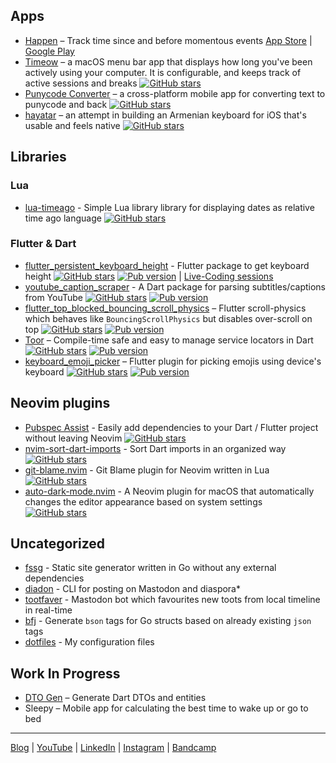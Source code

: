 ## Apps
* [Happen](https://www.producthunt.com/posts/happen) – Track time since and before momentous events [App Store](https://apps.apple.com/app/happen-life-events/id1621152079?ref=ghrm) | [Google Play](https://play.google.com/store/apps/details?id=dev.fperson.happen&ref=ghrm)
* [Timeow](https://github.com/f-person/timeow-mac) – a macOS menu bar app that displays how long you've been actively using your computer. It is configurable, and keeps track of active sessions and breaks [![GitHub stars](https://img.shields.io/github/stars/f-person/timeow-mac?logo=github&style=plastic)](https://github.com/f-person/timeow-mac)
* [Punycode Converter](https://github.com/f-person/punycode_converter) – a cross-platform mobile app for converting text to punycode and back [![GitHub stars](https://img.shields.io/github/stars/f-person/punycode_converter?logo=github&style=plastic)](https://github.com/f-person/punycode_converter)
* [hayatar](https://github.com/f-person/hayatar) – an attempt in building an Armenian keyboard for iOS that's usable and feels native [![GitHub stars](https://img.shields.io/github/stars/f-person/hayatar?logo=github&style=plastic)](https://github.com/f-person/hayatar)


## Libraries
### Lua
* [lua-timeago](https://github.com/f-person/lua-timeago) - Simple Lua library library for displaying dates as relative time ago language [![GitHub stars](https://img.shields.io/github/stars/f-person/lua-timeago?logo=github&style=plastic)](https://github.com/f-person/lua-timeago)

### Flutter & Dart
* [flutter_persistent_keyboard_height](https://github.com/f-person/flutter_persistent_keyboard_height) - Flutter package to get keyboard height [![GitHub stars](https://img.shields.io/github/stars/f-person/flutter_persistent_keyboard_height?logo=github&style=plastic)](https://github.com/f-person/flutter_persistent_keyboard_height) [![Pub version](https://img.shields.io/pub/v/flutter_persistent_keyboard_height.svg?logo=flutter&style=plastic)](https://pub.dev/packages/flutter_persistent_keyboard_height) | [Live-Coding sessions](https://www.youtube.com/playlist?list=PLf_kgRiUZZnvRd9ZZgo9287mCevWuie7F)
* [youtube_caption_scraper](https://github.com/f-person/youtube_caption_scraper) - A Dart package for parsing subtitles/captions from YouTube [![GitHub stars](https://img.shields.io/github/stars/f-person/youtube_caption_scraper?logo=github&style=plastic)](https://github.com/f-person/youtube_caption_scraper) [![Pub version](https://img.shields.io/pub/v/youtube_caption_scraper?logo=flutter&style=plastic)](https://pub.dev/packages/youtube_caption_scraper)
* [flutter_top_blocked_bouncing_scroll_physics](https://github.com/qyre-ab/flutter_top_blocked_bouncing_scroll_physics) – Flutter scroll-physics which behaves like `BouncingScrollPhysics` but disables over-scroll on top [![GitHub stars](https://img.shields.io/github/stars/qyre-ab/flutter_top_blocked_bouncing_scroll_physics?logo=github&style=plastic)](https://github.com/qyre-ab/flutter_top_blocked_bouncing_scroll_physics) [![Pub version](https://img.shields.io/pub/v/flutter_top_blocked_bouncing_scroll_physics?logo=flutter&style=plastic)](https://pub.dev/packages/flutter_top_blocked_bouncing_scroll_physics)
* [Toor](https://github.com/f-person/toor) – Compile-time safe and easy to manage service locators in Dart [![GitHub stars](https://img.shields.io/github/stars/f-person/toor?logo=github&style=plastic)](https://github.com/f-person/toor) [![Pub version](https://img.shields.io/pub/v/toor?logo=flutter&style=plastic)](https://pub.dev/packages/toor)
* [keyboard_emoji_picker](https://github.com/f-person/keyboard_emoji_picker) – Flutter plugin for picking emojis using device's keyboard [![GitHub stars](https://img.shields.io/github/stars/f-person/keyboard_emoji_picker?logo=github&style=plastic)](https://github.com/f-person/keyboard_emoji_picker) [![Pub version](https://img.shields.io/pub/v/keyboard_emoji_picker?logo=flutter&style=plastic)](https://pub.dev/packages/keyboard_emoji_picker)


## Neovim plugins
* [Pubspec Assist](https://github.com/f-person/pubspec-assist-nvim) - Easily add dependencies to your Dart / Flutter project without leaving Neovim [![GitHub stars](https://img.shields.io/github/stars/f-person/pubspec-assist-nvim?logo=github&style=plastic)](https://github.com/f-person/pubspec-assist-nvim)
* [nvim-sort-dart-imports](https://github.com/f-person/nvim-sort-dart-imports) - Sort Dart imports in an organized way [![GitHub stars](https://img.shields.io/github/stars/f-person/nvim-sort-dart-imports?logo=github&style=plastic)](https://github.com/f-person/nvim-sort-dart-imports)
* [git-blame.nvim](https://github.com/f-person/git-blame.nvim) - Git Blame plugin for Neovim written in Lua [![GitHub stars](https://img.shields.io/github/stars/f-person/git-blame.nvim?logo=github&style=plastic)](https://github.com/f-person/git-blame.nvim)
* [auto-dark-mode.nvim](https://github.com/f-person/auto-dark-mode.nvim) -  A Neovim plugin for macOS that automatically changes the editor appearance based on system settings [![GitHub stars](https://img.shields.io/github/stars/f-person/auto-dark-mode.nvim?logo=github&style=plastic)](https://github.com/f-person/auto-dark-mode.nvim)

## Uncategorized
* [fssg](https://github.com/f-person/fssg) - Static site generator written in Go without any external dependencies
* [diadon](https://github.com/f-person/diadon) - CLI for posting on Mastodon and diaspora*
* [tootfaver](https://github.com/f-person/tootfaver) - Mastodon bot which favourites new toots from local timeline in real-time
* [bfj](https://github.com/f-person/bfj) - Generate `bson` tags for Go structs based on already existing `json` tags
* [dotfiles](https://github.com/f-person/dotfiles) - My configuration files

## Work In Progress
* [DTO Gen](https://github.com/dtogen/dtogen) – Generate Dart DTOs and entities
* Sleepy – Mobile app for calculating the best time to wake up or go to bed

---

[Blog](https://blog.fperson.dev) | [YouTube](https://www.youtube.com/channel/UCt4pU7zfrEghU9tIgamNzIg) | [LinkedIn](https://www.linkedin.com/in/aghakaryan) | [Instagram](https://instagram.com/fpers0n) | [Bandcamp](https://bandcamp.com/fperson)
